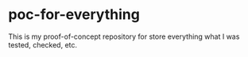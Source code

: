 # poc-for-everything
This is my proof-of-concept repository for store everything what I was tested, checked, etc.

